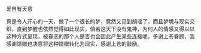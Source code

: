 爱自有天意



真是令人开心的一天，做了一个很长的梦，竟然又见到胡瑶了，而且梦境与现实交织，直到梦醒也依然觉得如此现实，倘若这天下没有鬼神，为何人的情感又得以以这种方式呈现，被眷恋的那个人是否也会因此产生某些连接呢，多谢上苍眷顾，我感谢馈赠也决意将这种馈赠转化为现实，感谢上苍的鼓励。